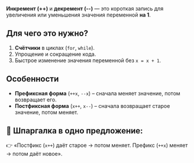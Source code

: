 **Инкремент (++)** и **декремент (--)** — это короткая запись для увеличения или уменьшения значения переменной **на 1**.

## Для чего это нужно?

1. **Счётчики** в циклах (`for`, `while`).
2. Упрощение и сокращение кода.
3. Быстрое изменение значения переменной без `x = x + 1`.

## Особенности

- **Префиксная форма** (`++x`, `--x`) – сначала меняет значение, потом возвращает его.
- **Постфиксная форма** (`x++`, `x--`) – сначала возвращает старое значение, потом меняет.

## 🔔 Шпаргалка в одно предложение:

👉 «Постфикс (`x++`) даёт старое → потом меняет. Префикс (`++x`) меняет → потом даёт новое».
